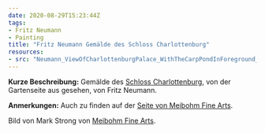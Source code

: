 ```yaml
---
date: 2020-08-29T15:23:44Z
tags:
- Fritz Neumann
- Painting
title: "Fritz Neumann Gemälde des Schloss Charlottenburg"
resources:
- src: "Neumann_ViewOfCharlottenburgPalace_WithTheCarpPondInForeground_WC_slr_1200.jpg"
---
```



**Kurze Beschreibung:** Gemälde des [Schloss Charlottenburg](https://de.wikipedia.org/wiki/Schloss_Charlottenburg), von der Gartenseite aus gesehen, von Fritz Neumann.

**Anmerkungen:** Auch zu finden auf der [Seite von Meibohm Fine Arts](https://www.meibohmfinearts.com/artists/details/2873).

Bild von Mark Strong von [Meibohm Fine Arts](http://meibohmfinearts.com/).
